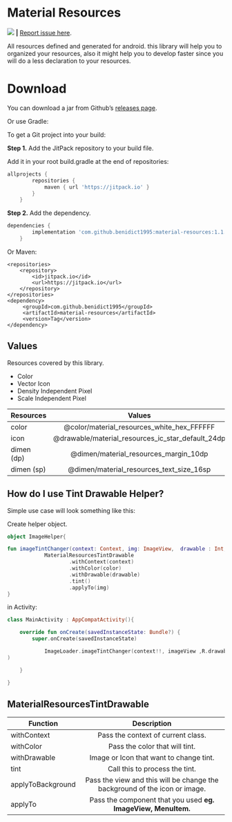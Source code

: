 # Material Resources

[![](https://jitpack.io/v/benidict1995/material-resources.svg)](https://jitpack.io/#benidict1995/material-resources) **|**  [Report issue here](https://github.com/benidict1995/material-resources/issues).

All resources defined and generated for android. this library will help you to 
organized your resources, also it might help you to develop faster since you
will do a less declaration to your resources.

# Download

You can download a jar from Github’s [releases page](https://github.com/benidict1995/material-resources/releases).

Or use Gradle:

To get a Git project into your build:

**Step 1.** Add the JitPack repository to your build file.

Add it in your root build.gradle at the end of repositories:

```gradle
allprojects {
		repositories {
			maven { url 'https://jitpack.io' }
		}
	}
```

**Step 2.** Add the dependency.

```gradle
dependencies {
		implementation 'com.github.benidict1995:material-resources:1.1.1’
	}
```

Or Maven:

```maven
<repositories>
	<repository>
		<id>jitpack.io</id>
		<url>https://jitpack.io</url>
	</repository>
</repositories>
<dependency>
	 <groupId>com.github.benidict1995</groupId>
	 <artifactId>material-resources</artifactId>
	 <version>Tag</version>
</dependency>
```

## Values
Resources covered by this library.

* Color
* Vector Icon
* Density Independent Pixel
* Scale Independent Pixel

| Resources        | Values           |
| ------------- |:-------------:|
| color      | @color/material_resources_white_hex_FFFFFF |
| icon      | @drawable/material_resources_ic_star_default_24dp      |
| dimen (dp) | @dimen/material_resources_margin_10dp      |
| dimen (sp) | @dimen/material_resources_text_size_16sp      |


## How do I use Tint Drawable Helper?

Simple use case will look something like this:

Create helper object.

```kotlin
object ImageHelper{

fun imageTintChanger(context: Context, img: ImageView, 	drawable : Int, color : Int) : Unit =
            MaterialResourcesTintDrawable
                    .withContext(context)
                    .withColor(color)
                    .withDrawable(drawable)
                    .tint()
                    .applyTo(img)
}
```

in Activity:

```kotlin
class MainActivity : AppCompatActivity(){

    override fun onCreate(savedInstanceState: Bundle?) {
        super.onCreate(savedInstanceState)

        	ImageLoader.imageTintChanger(context!!, imageView ,R.drawable.material_resources_ic_star_default_24dp , R.color.material_resources_yellow_400_hex_FFEE58
)

    }

}
```	

## MaterialResourcesTintDrawable

| Function        | Description           |
| ------------- |:-------------:|
| withContext      | Pass the context of current class. |
| withColor      | Pass the color that will tint.      |
| withDrawable | Image or Icon that want to change tint.     |
| tint | Call this to process the tint.   |
| applyToBackground | Pass the view and this will be change the background of the icon or image.  |
| applyTo | Pass the component that you used **eg. ImageView, MenuItem.**    |
